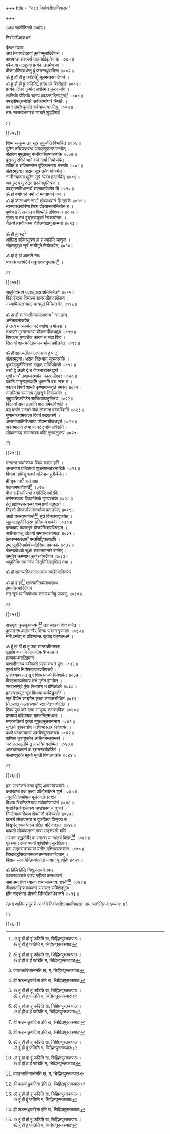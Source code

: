 +++
title = "०८३ निर्वाणदीक्षाधिवासनं"

+++

\{अथ त्र्यशीतितमो ऽध्यायः\}

निर्वाणदीक्षाकथनं  
    
ईश्वर उवाच  
अथ निर्वाणदीक्षायां कुर्यान्मूलादिदीपनं   ।  
पाशबन्धनशक्त्यर्थं ताडनादिकृतेन वा ॥००१॥  
एकैकया तदाहुत्या प्रत्येकं तत्त्रयेण वा ।  
वीजगर्भशिखार्धन्तु हूं फडन्तध्रुवादिना ॥००२॥  
ॐ ह्रूं ह्रौं हौं ह्रूं फडिति[^२] मूलमन्त्रस्य दीपनं   ।  
ॐ ह्रूं हौं हौं ह्रूं फडिति[^३] हृदय एवं शिरोमुखे   ॥००३॥  
प्रत्येकं दीपनं कुर्यात् सर्वस्मिन् क्रूरकर्मणि ।  
शान्तिके पौष्टिके चास्य वषडन्तादिनाणुना[^४]   ॥००४॥  
वषड्वौषट्समोपेतैः सर्वकाम्योपरि स्थितैः ।  
हवनं संवरैः कुर्यात् सर्वत्राप्यायनादिषु ॥००५॥  
ततः स्वसव्यभागस्थं मण्डले शुद्धविग्रहं   ।  
    
:न्  
    
[^१]: ह्रीं फडन्तध्रुवादिना इति ख, चिह्नितपुस्तकपाठः  
    
[^२]: ॐ हूं हौं हौं हूं फडिति ख, चिह्नितपुस्तकपाठः ।  
ॐ हूं हों हूं फडिति ग, चिह्नितपुस्तकपाठः  
    
[^३]: ॐ हूं हां हां हूं फडिति ख, चिह्नितपुस्तकपाठः ।  
ॐ ह्रं ह्रीं ह्रं ह्रं फडिति ग, चिह्नितपुस्तकपाठः  
    
[^४]: वषडन्तादिनात्मनेति ख, ग, चिह्नितपुस्तकपाठः  

[[२५६]]
    
शिष्यं सम्पूज्य तत् सूत्रं सुषुम्णेति विभावितं   ॥००६॥  
मूलेन तच्छिखाबन्धं पादाङ्गुष्ठान्तमानयेत्   ।  
संहारेण मुमुक्षोस्तु बध्नीयाच्छिष्यकायके ॥००७॥  
पुंसस्तु दक्षिणे भागे वामे नार्या नियोजयेत् ।  
शक्तिं च शक्तिमन्त्रेण पूजितान्तस्य मस्तके ॥००८॥  
संहारमुद्रया।अदाय सूत्रं तेनैव योजयेत् ।  
नाडीन्त्वादाय मूलेन सूत्रे न्यस्य हृदार्चयेत् ॥००९॥  
अवगुण्ठ्य तु रुद्रेण हृदयेनाहुतित्रयं ।  
प्रदद्यात्सन्निधानार्थं शक्तावप्येवमेव हि ॥०१०॥  
ॐ हां वर्णाध्वने नमो हां भवनाध्वने नमः   ।  
ॐ हां कालाध्वने नमः[^१] शोध्याध्वानं हि सूत्रके   ॥०११॥  
न्यस्यास्त्रवारिणा शिष्यं प्रोक्ष्यास्त्रमन्त्रितेन च   ।  
पुष्पेण हृदि सन्ताड्य शिष्यदेहे प्रविश्य च ॥०१२॥  
गुरुश् च तत्र हूङ्कारयुक्तं रेचकयोगतः ।  
चैतन्यं हंसवीजस्थं विश्लिष्येदायुधात्मना   ॥०१३॥  
    
ॐ हौं हूं फट्[^२]  
आछिद्य शक्तिसूत्रेण हां हं स्वाहेति चाणुना ।  
संहारमुद्रया सूत्रे नाडीभूते नियोजयेत् ॥०१४॥  
    
ॐ हां हं हां आत्मने नमः  
व्यापकं भावयेदेनं तनुत्राणावगुण्ठयेत्[^३]   ।  
    
:न्  
    
[^१]: ॐ द्वाम् पदाध्वने नमः । ॐ हां वर्णाध्वने नमः ।  
ॐ हां भवनाध्वने नमः । ॐ हां कलाध्वने नमः । इति  
ग, चिह्नितपुस्तकपाठः । ॐ हां पदात्मने नमः । ॐ हां  
वर्णात्मने नमः । ॐ हां मन्त्रात्मने नमः । ॐ हां  
कालात्मने नम इति ङ, चिह्नितपुस्तकपाठः  
    
[^२]: ॐ हां हौं हूं फट् इति ग, चिह्नितपुस्तकपाठः  
    
[^३]: तन्मात्रेणावगुण्ठयेदिति ग, चिह्नितपुस्तकपाठः  

[[२५७]]
    
आहुतित्रितयं दद्यात् हृदा सन्निधिहेतवे ॥०१५॥  
विद्यादेहञ्च विन्यस्य शान्त्यतीतावलोकनं ।  
तस्यामितरतत्त्वाद्यं मन्त्रभूतं विचिन्तयेत् ॥०१६॥  
    
ॐ हां हौं शान्त्यतीतकलापाशाय[^१] नम इत्य्  
अनेनावलोकयेत्  
हे तत्त्वे मन्त्रमप्येकं पदं वर्णाश् च षोडश   ।  
तथाष्टौ भुवनान्यस्यां वीजनाडीकथद्वयं   ॥०१७॥  
विषयञ्च गुणञ्चैकं कारणं च सदा शिवं   ।  
सितायां शान्त्यतीतायामन्तर्भाव्य प्रपीडयेत् ॥०१८॥  
    
ॐ हौं शान्त्यतीतकलापाशाय हूं फट्  
संहारमुद्रया।अदाय विदध्यात् सूत्रमस्तके ।  
पूजयेदाहुतींस्तिस्रो दद्यात् सन्निधिहेतवे ॥०१९॥  
तत्त्वे द्वे अक्षरे द्वे च वीजनाडीकथद्वयं ।  
गुणौ मन्त्रौ तथाब्जस्थमेकं कारणमीश्वरं   ॥०२०॥  
पदानि भानुसङ्ख्यानि भुवनानि दश सप्त च ।  
एकञ्च विषयं शान्तौ कृष्णायामच्युतं स्मरेत्   ॥०२१॥  
ताडयित्वा समादाय मुखसूत्रे नियोजयेत् ।  
जुहुयान्निजवीजेन सान्निध्यायाहुतित्रयं ॥०२२॥  
विद्यायां सप्त तत्त्वानि पादानामेकविंशतिं ।  
षड् वर्णान् सञ्चरं चैकं लोकानां पञ्चविंशतिं   ॥०२३॥  
गुणानान्त्रयमेकञ्च विषयं रुद्रकारणं ।  
अन्तर्भाव्यातिरिक्तायां जीवनाडीकथद्वयं ॥०२४॥  
अस्त्रमादाय दध्याच्च पदं द्व्यधिकविंशतिं ।  
लोकानाञ्च कलानाञ्च षष्टिं गुणचतुष्टयं   ॥०२५॥  
    
:न्  
    
[^१]: ॐ हां हौं हों शान्त्यतीतकलापाशायेति ग,  
चिह्नितपुस्तकपाठः  

[[२५८]]
    
मन्त्राणां त्रयमेकञ्च विषयं कारणं हरिं   ।  
अन्तर्भाव्य प्रतिष्ठायां शुक्लयान्ताडनादिकं   ॥०२६॥  
विधाय नाभिसूत्रस्थां सन्निधायाहुतीर्यजेत् ।  
ह्रीं भुवनानां[^१] शतं साग्रं  
पदानामष्टविंशतिं[^२] ।०२७।  
वीजनाडीसमीराणां द्वयोरिन्द्रिययोरपि ।  
वर्णन्तत्त्वञ्च विषयमेकैकं गुणपञ्चकं ॥०२८॥  
हेतुं ब्रह्माण्डमन्त्रस्थं शम्बराणां चतुष्टयं   ।  
निवृत्तौ पीतवर्णायामन्तर्भाव्य प्रताडयेत् ॥०२९॥  
आदौ यत्तत्त्वभागान्ते[^३] सूत्रे विन्यस्यपूजयेत् ।  
जुहुयादाहुतीस्तिस्रः सन्निधाय पावके ॥०३०॥  
इत्यादाय कलासूत्रे योजयेच्छिष्यविग्रहात् ।  
सवीजायान्तु दीक्षायां समयाचारयागतः ॥०३१॥  
देहारम्भकरक्षार्थं मन्त्रसिद्धिफलादपि ।  
इष्टापूर्तादिधर्मार्थं व्यतिरिक्तं प्रबन्धकं   ॥०३२॥  
चैतन्यबोधकं सूक्ष्मं कलानामन्तरे स्मरेत् ।  
अमुनैव क्रमेणाथ कुर्यात्तर्पणदीपने ॥०३३॥  
आहुतिभिः स्वमन्त्रेण तिसृभिस्तिसृभिस् तथा ।  
    
ॐ हौं शान्त्यतीतकलापाशाय स्वाहेत्यादितर्पणं  
    
ॐ हां हं हां[^४] शान्त्यतीतकलापाशाय  
हूम्फडित्यादिदीपनं  
तत् सूत्रं व्याप्तिबोधाय कलास्थानेषु पञ्चसु ॥०३४॥  
    
:न्  
    
[^१]: ह्रीं त्रिभुवनाधिपानामिति ख, चिह्नितपुस्तकपाठः  
    
[^२]: पदानामूनविंशतिमिति ग, चिह्नितपुस्तकपाठः  
    
[^३]: आदौ सतत्त्वभावेनेति ग, चिह्नितपुस्तकपाठः  
    
[^४]: ॐ हां हौं हौं इति ग, चिह्नितपुस्तकपाठः  

[[२५९]]
    
सङ्गृह्य कुङ्कुमाज्येन[^१] तत्र साङ्गं शिवं यजेत्   ।  
हूम्फडन्तैः कलामन्त्रैर् भित्त्वा पाशाननुक्रमात्   ॥०३५॥  
नमो ऽन्तैश् च प्रविश्यान्तः कुर्याद् ग्रहणबन्धने   ।  
    
ॐ हूं हां हौं हां हूं फट् शान्त्यतीतकलां  
गृह्णामि बध्नामि चेत्यादिमन्त्रैः कलानां  
ग्रहणबन्धनादिप्रयोगः  
पाशादीनाञ्च स्वीकारो ग्रहणं बन्धनं पुनः   ॥०३६॥  
पुरुषं प्रति निःशेषव्यापारप्रतिपत्तये ।  
उपवेश्याथ तत् सूत्रं शिष्यस्कन्धे निवेशयेत् ॥०३७॥  
विस्तृताघप्रमोषाय शतं मूलेन होमयेत् ।  
शरावसम्पुटे पुंसः स्त्रियाश् च प्रणितोदरे ॥०३८॥  
हृदस्त्रसम्पुटं सूत्रं विधायाभ्यर्चयेद्धृदा[^२]   ।  
सूत्रं शिवेन साङ्गेन कृत्वा सम्पातशोधितं   ॥०३९॥  
निदध्यात् कलशस्याधो रक्षां विज्ञापयेदिति ।  
शिष्यं पुष्पं करे दत्वा सम्पूज्य कलशादिकं   ॥०४०॥  
प्रणमय्य वहिर्यायाद् यागमन्दिरमध्यतः ।  
मण्डलत्रितयं कृत्वा मुमुक्ष्वनुत्तराननान् ॥०४१॥  
भुक्तये पूर्ववक्त्रांश् च शिष्यांस्तत्र निवेशयेत्   ।  
प्रथमे पञ्चगव्यस्य प्राशयेच्चुल्लकत्रयं ॥०४२॥  
पाणिना कुशयुक्तेन अर्चितानन्तरान्तरं ।  
चरुन्ततस्तृतीये तु ग्रासत्रितयसम्मितं ॥०४३॥  
अष्टग्रासप्रमाणं वा दशनस्पर्शवर्जितं ।  
पालाशपुटके मुक्तौ भुक्तौ पिप्पलपत्रके ॥०४४॥  
    
:न्  
    
[^१]: कुम्भमाज्येनेति ग, चिह्नितपुस्तकपाठः  
    
[^२]: निदध्यान् पूर्ववद्धृदा इति ङ, चिह्नितपुस्तकपाठः  

[[२६०]]
    
हृदा सम्भोजनं दत्वा पूतैर् आचामयेज्जलैः ।  
दन्तकाष्ठं हृदा कृत्वा प्रक्षिपेच्छोभने शुभं   ॥०४५॥  
न्यूनादिदोषमोषाय मूलेनाष्टोत्तरं शतं   ।  
विधाय स्थिण्डिलेशाय सर्वकर्मसमर्पणं ॥०४६॥  
पूजाविसर्जनञ्चास्य चण्डेशस्य च पूजनं ।  
निर्माल्यमपनीयाथ शेषमग्नौ यजेच्चरोः ॥०४७॥  
कलशं लोकपलांश् च पूजयित्वा विसृज्य च ।  
विसृजेद्गणमग्निञ्च रक्षितं यदि वाह्यतः ॥०४८॥  
वाह्यतो लोकपालानां दत्वा सङ्क्षेपतो बलिं ।  
भस्मना शुद्धतोयैर् वा स्नात्वा या गालयं विशेत्[^१]   ॥०४९॥  
गृहस्थान् दर्भशय्यायां पूर्वशीर्षान् सुरक्षितान्   ।  
हृदा सद्भस्मशय्यायां यतीन् दक्षिणमस्तकान्   ॥०५०॥  
शिखाबद्धसिखानस्त्रसप्तमाणवकान्वितान् ।  
विज्ञाय स्नापयेच्छिष्यांस्ततो यायात् पुनर्वहिः ॥०५१॥  
    
ॐ हिलि हिलि त्रिशूलपाणये स्वाहा  
पञ्चगव्यञ्चरुं प्राश्य गृहीत्वा दन्तधावनं   ।  
समाचम्य शिवं ध्यात्वा शय्यामास्थाय पावनीं[^२]   ॥०५२॥  
दीक्षागतङ्क्रियाकाण्डं संस्मरन् संविशेद्गुरुः   ।  
इति सङ्क्षेपतः प्रोक्तो विधिर्दीक्षाधिवासने ॥०५३॥  
    
\{इत्य् आदिमाहापुराणे आग्नेये निर्वाणदीक्षायामधिवासनं नाम त्र्यशीतितमो ऽध्यायः ॥  }
    
:न्  
    
[^१]: यागालयं व्रजेदिति ङ, चिह्नितपुस्तकपाठः  
    
[^२]: विद्यामास्थाय पावनीमिति ङ, चिह्नितपुस्तकपाठः  

[[२६१]]
    